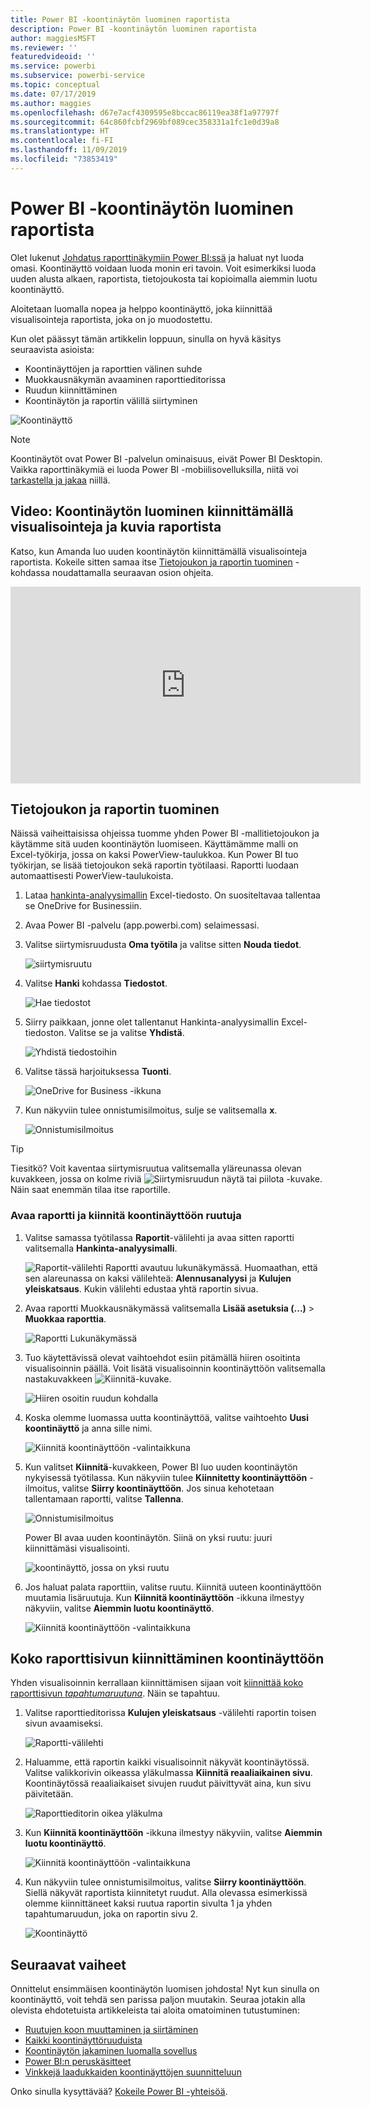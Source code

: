 ```yaml
---
title: Power BI -koontinäytön luominen raportista
description: Power BI -koontinäytön luominen raportista
author: maggiesMSFT
ms.reviewer: ''
featuredvideoid: ''
ms.service: powerbi
ms.subservice: powerbi-service
ms.topic: conceptual
ms.date: 07/17/2019
ms.author: maggies
ms.openlocfilehash: d67e7acf4309595e8bccac86119ea38f1a97797f
ms.sourcegitcommit: 64c860fcbf2969bf089cec358331a1fc1e0d39a8
ms.translationtype: HT
ms.contentlocale: fi-FI
ms.lasthandoff: 11/09/2019
ms.locfileid: "73853419"
---
```

# <a name="create-a-power-bi-dashboard-from-a-report"></a>Power BI -koontinäytön luominen raportista
Olet lukenut [Johdatus raporttinäkymiin Power BI:ssä](service-dashboards.md) ja haluat nyt luoda omasi. Koontinäyttö voidaan luoda monin eri tavoin. Voit esimerkiksi luoda uuden alusta alkaen, raportista, tietojoukosta tai kopioimalla aiemmin luotu koontinäyttö.  

Aloitetaan luomalla nopea ja helppo koontinäyttö, joka kiinnittää visualisointeja raportista, joka on jo muodostettu. 

Kun olet päässyt tämän artikkelin loppuun, sinulla on hyvä käsitys seuraavista asioista:
- Koontinäyttöjen ja raporttien välinen suhde
- Muokkausnäkymän avaaminen raporttieditorissa
- Ruudun kiinnittäminen 
- Koontinäytön ja raportin välillä siirtyminen 
 
![Koontinäyttö](media/service-dashboard-create/power-bi-completed-dashboard-small.png)

> [!NOTE] 
> Koontinäytöt ovat Power BI -palvelun ominaisuus, eivät Power BI Desktopin. Vaikka raporttinäkymiä ei luoda Power BI -mobiilisovelluksilla, niitä voi [tarkastella ja jakaa](consumer/mobile/mobile-apps-view-dashboard.md) niillä.
>
> 

## <a name="video-create-a-dashboard-by-pinning-visuals-and-images-from-a-report"></a>Video: Koontinäytön luominen kiinnittämällä visualisointeja ja kuvia raportista
Katso, kun Amanda luo uuden koontinäytön kiinnittämällä visualisointeja raportista. Kokeile sitten samaa itse [Tietojoukon ja raportin tuominen](#import-a-dataset-with-a-report) -kohdassa noudattamalla seuraavan osion ohjeita.
    

<iframe width="560" height="315" src="https://www.youtube.com/embed/lJKgWnvl6bQ" frameborder="0" allowfullscreen></iframe>

## <a name="import-a-dataset-with-a-report"></a>Tietojoukon ja raportin tuominen
Näissä vaiheittaisissa ohjeissa tuomme yhden Power BI -mallitietojoukon ja käytämme sitä uuden koontinäytön luomiseen. Käyttämämme malli on Excel-työkirja, jossa on kaksi PowerView-taulukkoa. Kun Power BI tuo työkirjan, se lisää tietojoukon sekä raportin työtilaasi. Raportti luodaan automaattisesti PowerView-taulukoista.

1. Lataa [hankinta-analyysimallin](https://go.microsoft.com/fwlink/?LinkId=529784) Excel-tiedosto. On suositeltavaa tallentaa se OneDrive for Businessiin.
2. Avaa Power BI -palvelu (app.powerbi.com) selaimessasi.
3. Valitse siirtymisruudusta **Oma työtila** ja valitse sitten **Nouda tiedot**.

    ![siirtymisruutu](media/service-dashboard-create/power-bi-get-data-new-look.png)
5. Valitse **Hanki** kohdassa **Tiedostot**.

   ![Hae tiedostot](media/service-dashboard-create/power-bi-select-files.png)
6. Siirry paikkaan, jonne olet tallentanut Hankinta-analyysimallin Excel-tiedoston. Valitse se ja valitse **Yhdistä**.

   ![Yhdistä tiedostoihin](media/service-dashboard-create/power-bi-connectnew.png)
7. Valitse tässä harjoituksessa **Tuonti**.

    ![OneDrive for Business -ikkuna](media/service-dashboard-create/power-bi-import.png)
8. Kun näkyviin tulee onnistumisilmoitus, sulje se valitsemalla **x**.

   ![Onnistumisilmoitus](media/service-dashboard-create/power-bi-view-datasetnew.png)

> [!TIP]
> Tiesitkö? Voit kaventaa siirtymisruutua valitsemalla yläreunassa olevan kuvakkeen, jossa on kolme riviä ![Siirtymisruudun näytä tai piilota -kuvake](media/service-dashboard-create/power-bi-new-look-hide-nav-pane.png). Näin saat enemmän tilaa itse raportille.

### <a name="open-the-report-and-pin-tiles-to-your-dashboard"></a>Avaa raportti ja kiinnitä koontinäyttöön ruutuja
1. Valitse samassa työtilassa **Raportit**-välilehti ja avaa sitten raportti valitsemalla **Hankinta-analyysimalli**.

    ![Raportit-välilehti](media/service-dashboard-create/power-bi-reports.png) Raportti avautuu lukunäkymässä. Huomaathan, että sen alareunassa on kaksi välilehteä: **Alennusanalyysi** ja **Kulujen yleiskatsaus**. Kukin välilehti edustaa yhtä raportin sivua.

2. Avaa raportti Muokkausnäkymässä valitsemalla **Lisää asetuksia (...)**  > **Muokkaa raporttia**.

    ![Raportti Lukunäkymässä](media/service-dashboard-create/power-bi-reading-view.png)
3. Tuo käytettävissä olevat vaihtoehdot esiin pitämällä hiiren osoitinta visualisoinnin päällä. Voit lisätä visualisoinnin koontinäyttöön valitsemalla nastakuvakkeen ![Kiinnitä-kuvake](media/service-dashboard-create/power-bi-pin-icon.png).

    ![Hiiren osoitin ruudun kohdalla](media/service-dashboard-create/power-bi-hover.png)
4. Koska olemme luomassa uutta koontinäyttöä, valitse vaihtoehto **Uusi koontinäyttö** ja anna sille nimi.

    ![Kiinnitä koontinäyttöön -valintaikkuna](media/service-dashboard-create/power-bi-pin-tile.png)
5. Kun valitset **Kiinnitä**-kuvakkeen, Power BI luo uuden koontinäytön nykyisessä työtilassa. Kun näkyviin tulee **Kiinnitetty koontinäyttöön** -ilmoitus, valitse **Siirry koontinäyttöön**. Jos sinua kehotetaan tallentamaan raportti, valitse **Tallenna**.

    ![Onnistumisilmoitus](media/service-dashboard-create/power-bi-pin-success.png)

    Power BI avaa uuden koontinäytön. Siinä on yksi ruutu: juuri kiinnittämäsi visualisointi.

   ![koontinäyttö, jossa on yksi ruutu](media/service-dashboard-create/power-bi-pinned.png)
7. Jos haluat palata raporttiin, valitse ruutu. Kiinnitä uuteen koontinäyttöön muutamia lisäruutuja. Kun **Kiinnitä koontinäyttöön** -ikkuna ilmestyy näkyviin, valitse **Aiemmin luotu koontinäyttö**.  

   ![Kiinnitä koontinäyttöön -valintaikkuna](media/service-dashboard-create/power-bi-existing-dashboard.png)

## <a name="pin-an-entire-report-page-to-the-dashboard"></a>Koko raporttisivun kiinnittäminen koontinäyttöön
Yhden visualisoinnin kerrallaan kiinnittämisen sijaan voit [kiinnittää koko raporttisivun *tapahtumaruutuna*](service-dashboard-pin-live-tile-from-report.md). Näin se tapahtuu.

1. Valitse raporttieditorissa **Kulujen yleiskatsaus** -välilehti raportin toisen sivun avaamiseksi.

   ![Raportti-välilehti](media/service-dashboard-create/power-bi-page-tab.png)

2. Haluamme, että raportin kaikki visualisoinnit näkyvät koontinäytössä. Valitse valikkorivin oikeassa yläkulmassa **Kiinnitä reaaliaikainen sivu**. Koontinäytössä reaaliaikaiset sivujen ruudut päivittyvät aina, kun sivu päivitetään.

   ![Raporttieditorin oikea yläkulma](media/service-dashboard-create/power-bi-pin-live.png)

3. Kun **Kiinnitä koontinäyttöön** -ikkuna ilmestyy näkyviin, valitse **Aiemmin luotu koontinäyttö**.

   ![Kiinnitä koontinäyttöön -valintaikkuna](media/service-dashboard-create/power-bi-pin-live2.png)

4. Kun näkyviin tulee onnistumisilmoitus, valitse **Siirry koontinäyttöön**. Siellä näkyvät raportista kiinnitetyt ruudut. Alla olevassa esimerkissä olemme kiinnittäneet kaksi ruutua raportin sivulta 1 ja yhden tapahtumaruudun, joka on raportin sivu 2.

   ![Koontinäyttö](media/service-dashboard-create/power-bi-dashboard.png)

## <a name="next-steps"></a>Seuraavat vaiheet
Onnittelut ensimmäisen koontinäytön luomisen johdosta! Nyt kun sinulla on koontinäyttö, voit tehdä sen parissa paljon muutakin. Seuraa jotakin alla olevista ehdotetuista artikkeleista tai aloita omatoiminen tutustuminen: 

* [Ruutujen koon muuttaminen ja siirtäminen](service-dashboard-edit-tile.md)
* [Kaikki koontinäyttöruuduista](service-dashboard-tiles.md)
* [Koontinäytön jakaminen luomalla sovellus](service-create-workspaces.md)
* [Power BI:n peruskäsitteet](service-basic-concepts.md)
* [Vinkkejä laadukkaiden koontinäyttöjen suunnitteluun](service-dashboards-design-tips.md)

Onko sinulla kysyttävää? [Kokeile Power BI -yhteisöä](https://community.powerbi.com/).

